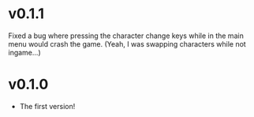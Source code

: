 # v0.1.1
Fixed a bug where pressing the character change keys while in the main menu would crash the game. (Yeah, I was swapping characters while not ingame...)

# v0.1.0
* The first version!
